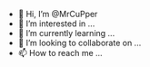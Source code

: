 - 👋 Hi, I’m @MrCuPper
- 👀 I’m interested in ...
- 🌱 I’m currently learning ...
- 💞️ I’m looking to collaborate on ...
- 📫 How to reach me ...

<!---
MrCuPper/MrCuPper is a ✨ special ✨ repository because its `README.md` (this file) appears on your GitHub profile.
You can click the Preview link to take a look at your changes.
--->
